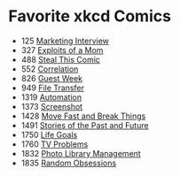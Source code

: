 # Favorite xkcd Comics

- 125 [Marketing Interview](https://xkcd.com/125/)
- 327 [Exploits of a Mom](https://xkcd.com/327/)
- 488 [Steal This Comic](https://xkcd.com/488/)
- 552 [Correlation](https://xkcd.com/552/)
- 826 [Guest Week](https://xkcd.com/826/)
- 949 [File Transfer](https://xkcd.com/949/)
- 1319 [Automation](https://xkcd.com/1319/)
- 1373 [Screenshot](https://xkcd.com/1373/)
- 1428 [Move Fast and Break Things](https://xkcd.com/1428/)
- 1491 [Stories of the Past and Future](https://xkcd.com/1491/)
- 1750 [Life Goals](https://xkcd.com/1750/)
- 1760 [TV Problems](https://xkcd.com/1760/)
- 1832 [Photo Library Management](https://xkcd.com/1832/)
- 1835 [Random Obsessions](https://xkcd.com/1835/)
